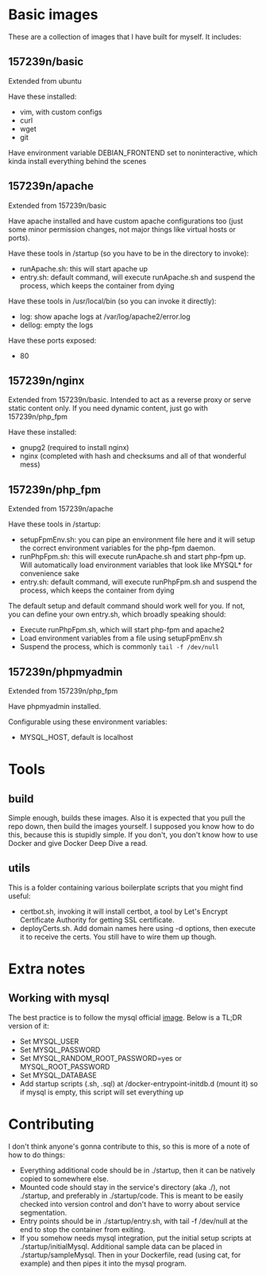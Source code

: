 # Basic images

These are a collection of images that I have built for myself. It includes:

## 157239n/basic

Extended from ubuntu

Have these installed:
- vim, with custom configs
- curl
- wget
- git

Have environment variable DEBIAN\_FRONTEND set to noninteractive, which kinda install everything behind the scenes

## 157239n/apache

Extended from 157239n/basic

Have apache installed and have custom apache configurations too (just some minor permission changes, not major things like virtual hosts or ports).

Have these tools in /startup (so you have to be in the directory to invoke):
- runApache.sh: this will start apache up
- entry.sh: default command, will execute runApache.sh and suspend the process, which keeps the container from dying

Have these tools in /usr/local/bin (so you can invoke it directly):
- log: show apache logs at /var/log/apache2/error.log
- dellog: empty the logs

Have these ports exposed:
- 80

## 157239n/nginx

Extended from 157239n/basic. Intended to act as a reverse proxy or serve static content only. If you need dynamic content, just go with 157239n/php\_fpm

Have these installed:
- gnupg2 (required to install nginx)
- nginx (completed with hash and checksums and all of that wonderful mess)

## 157239n/php\_fpm

Extended from 157239n/apache

Have these tools in /startup:
- setupFpmEnv.sh: you can pipe an environment file here and it will setup the correct environment variables for the php-fpm daemon.
- runPhpFpm.sh: this will execute runApache.sh and start php-fpm up. Will automatically load environment variables that look like MYSQL\* for convenience sake
- entry.sh: default command, will execute runPhpFpm.sh and suspend the process, which keeps the container from dying

The default setup and default command should work well for you. If not, you can define your own entry.sh, which broadly speaking should:
- Execute runPhpFpm.sh, which will start php-fpm and apache2
- Load environment variables from a file using setupFpmEnv.sh
- Suspend the process, which is commonly `tail -f /dev/null`

## 157239n/phpmyadmin

Extended from 157239n/php\_fpm

Have phpmyadmin installed.

Configurable using these environment variables:
- MYSQL\_HOST, default is localhost

# Tools

## build

Simple enough, builds these images. Also it is expected that you pull the repo down, then build the images yourself. I supposed you know how to do this, because this is stupidly simple. If you don't, you don't know how to use Docker and give Docker Deep Dive a read.

## utils

This is a folder containing various boilerplate scripts that you might find useful:
- certbot.sh, invoking it will install certbot, a tool by Let's Encrypt Certificate Authority for getting SSL certificate.
- deployCerts.sh. Add domain names here using -d options, then execute it to receive the certs. You still have to wire them up though.

# Extra notes

## Working with mysql

The best practice is to follow the mysql official [image](https://hub.docker.com/_/mysql). Below is a TL;DR version of it:
- Set MYSQL\_USER
- Set MYSQL\_PASSWORD
- Set MYSQL\_RANDOM\_ROOT\_PASSWORD=yes or MYSQL\_ROOT\_PASSWORD
- Set MYSQL\_DATABASE
- Add startup scripts (.sh, .sql) at /docker-entrypoint-initdb.d (mount it) so if mysql is empty, this script will set everything up

# Contributing

I don't think anyone's gonna contribute to this, so this is more of a note of how to do things:
- Everything additional code should be in ./startup, then it can be natively copied to somewhere else.
- Mounted code should stay in the service's directory (aka ./), not ./startup, and preferably in ./startup/code. This is meant to be easily checked into version control and don't have to worry about service segmentation.
- Entry points should be in ./startup/entry.sh, with tail -f /dev/null at the end to stop the container from exiting.
- If you somehow needs mysql integration, put the initial setup scripts at ./startup/initialMysql. Additional sample data can be placed in ./startup/sampleMysql. Then in your Dockerfile, read (using cat, for example) and then pipes it into the mysql program.

